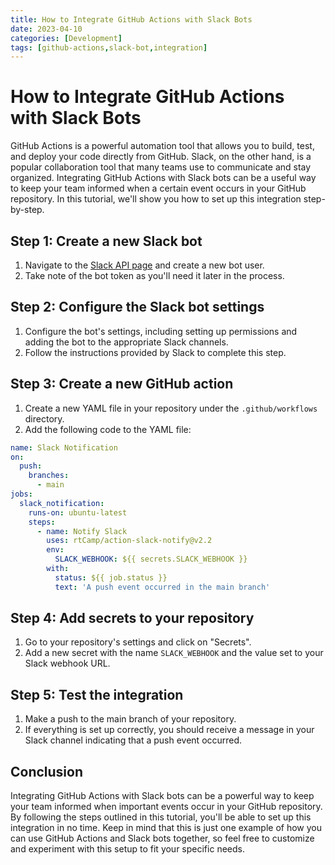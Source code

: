```yaml
---
title: How to Integrate GitHub Actions with Slack Bots
date: 2023-04-10
categories: [Development]
tags: [github-actions,slack-bot,integration]
---
```


# How to Integrate GitHub Actions with Slack Bots

GitHub Actions is a powerful automation tool that allows you to build, test, and deploy your code directly from GitHub. Slack, on the other hand, is a popular collaboration tool that many teams use to communicate and stay organized. Integrating GitHub Actions with Slack bots can be a useful way to keep your team informed when a certain event occurs in your GitHub repository. In this tutorial, we'll show you how to set up this integration step-by-step.

## Step 1: Create a new Slack bot

1. Navigate to the [Slack API page](https://api.slack.com/apps) and create a new bot user.
2. Take note of the bot token as you'll need it later in the process.

## Step 2: Configure the Slack bot settings

1. Configure the bot's settings, including setting up permissions and adding the bot to the appropriate Slack channels.
2. Follow the instructions provided by Slack to complete this step.

## Step 3: Create a new GitHub action

1. Create a new YAML file in your repository under the `.github/workflows` directory.
2. Add the following code to the YAML file:

```yaml
name: Slack Notification
on:
  push:
    branches:
      - main
jobs:
  slack_notification:
    runs-on: ubuntu-latest
    steps:
      - name: Notify Slack
        uses: rtCamp/action-slack-notify@v2.2
        env:
          SLACK_WEBHOOK: ${{ secrets.SLACK_WEBHOOK }}
        with:
          status: ${{ job.status }}
          text: 'A push event occurred in the main branch'

```

## Step 4: Add secrets to your repository

1. Go to your repository's settings and click on "Secrets".
2. Add a new secret with the name `SLACK_WEBHOOK` and the value set to your Slack webhook URL.

## Step 5: Test the integration

1. Make a push to the main branch of your repository.
2. If everything is set up correctly, you should receive a message in your Slack channel indicating that a push event occurred.

## Conclusion

Integrating GitHub Actions with Slack bots can be a powerful way to keep your team informed when important events occur in your GitHub repository. By following the steps outlined in this tutorial, you'll be able to set up this integration in no time. Keep in mind that this is just one example of how you can use GitHub Actions and Slack bots together, so feel free to customize and experiment with this setup to fit your specific needs.
